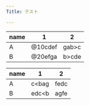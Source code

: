 ```yaml
---
Title: テスト

---
```


| name | 1 | 2 |
|---|---|---|
| A | @10cdef | gab>c |
| B | @20efga | b>cde |

| name | 1 | 2 |
|---|---|---|
| A | c<bag | fedc |
| B | edc<b | agfe |
